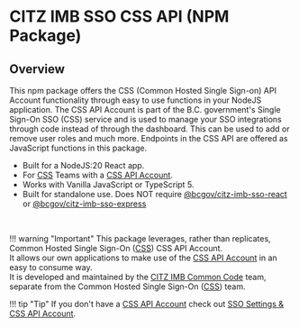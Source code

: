 # CITZ IMB SSO CSS API (NPM Package)
<!-- This file is the homepage of your documentation. It is mandatory and must not be deleted. --->
## Overview

This npm package offers the CSS (Common Hosted Single Sign-on) API Account functionality through easy to use functions in your NodeJS application. The CSS API Account is part of the B.C. government's Single Sign-On SSO (CSS) service and is used to manage your SSO integrations through code instead of through the dashboard. This can be used to add or remove user roles and much more. Endpoints in the CSS API are offered as JavaScript functions in this package.

- Built for a NodeJS:20 React app.
- For [CSS] Teams with a [CSS API Account].
- Works with Vanilla JavaScript or TypeScript 5.
- Built for standalone use. Does NOT require [@bcgov/citz-imb-sso-react] or [@bcgov/citz-imb-sso-express]

<br />

!!! warning "Important"
    This package leverages, rather than replicates, Common Hosted Single Sign-On ([CSS]) CSS API Account.  
    It allows our own applications to make use of the [CSS API Account] in an easy to consume way.  
    It is developed and maintained by the [CITZ IMB Common Code] team, separate from the Common Hosted Single Sign-On ([CSS]) team.

!!! tip "Tip"
    If you don't have a [CSS API Account] check out [SSO Settings & CSS API Account](./getting-started/sso-settings.md).

<!-- Link References -->
[CSS]: https://bcgov.github.io/sso-requests
[CSS API Account]: https://github.com/bcgov/sso-keycloak/wiki/CSS-API-Account

[@bcgov/citz-imb-sso-react]: https://github.com/bcgov/citz-imb-sso-react
[@bcgov/citz-imb-sso-express]: https://github.com/bcgov/citz-imb-sso-express

[NPM Package]: https://www.npmjs.com/package/@bcgov/citz-imb-sso-css-api
[CITZ IMB Common Code]: mailto:citz.codemvp@gov.bc.ca?subject=SSO%20Packages%20Support
